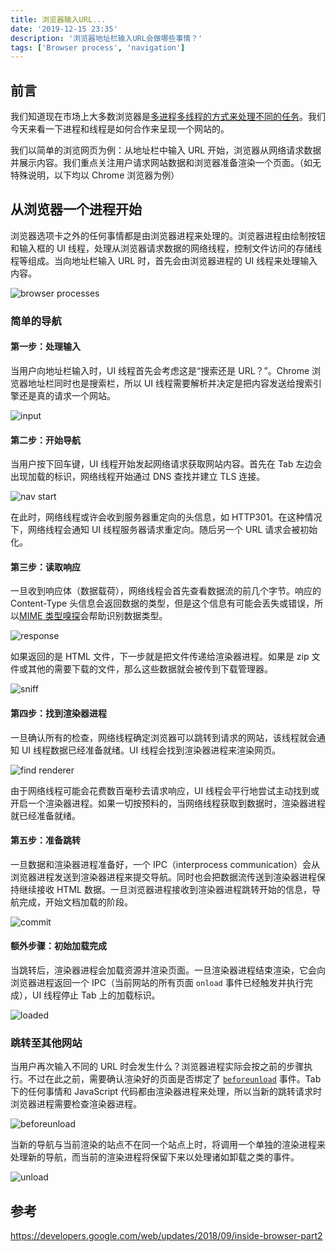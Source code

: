 ```yaml
---
title: 浏览器输入URL...
date: '2019-12-15 23:35'
description: '浏览器地址栏输入URL会做哪些事情？'
tags: ['Browser process', 'navigation']
---
```


## 前言

我们知道现在市场上大多数浏览器是[多进程多线程的方式来处理不同的任务](https://developers.google.com/web/updates/2018/09/inside-browser-part1)。我们今天来看一下进程和线程是如何合作来呈现一个网站的。

我们以简单的浏览网页为例：从地址栏中输入 URL 开始，浏览器从网络请求数据并展示内容。我们重点关注用户请求网站数据和浏览器准备渲染一个页面。（如无特殊说明，以下均以 Chrome 浏览器为例）

## 从浏览器一个进程开始

浏览器选项卡之外的任何事情都是由浏览器进程来处理的。浏览器进程由绘制按钮和输入框的 UI 线程，处理从浏览器请求数据的网络线程，控制文件访问的存储线程等组成。当向地址栏输入 URL 时，首先会由浏览器进程的 UI 线程来处理输入内容。

![browser processes](./browserprocesses.png)

### 简单的导航

#### 第一步：处理输入

当用户向地址栏输入时，UI 线程首先会考虑这是“搜索还是 URL？”。Chrome 浏览器地址栏同时也是搜索栏，所以 UI 线程需要解析并决定是把内容发送给搜索引擎还是真的请求一个网站。

![input](./input.png)

#### 第二步：开始导航

当用户按下回车键，UI 线程开始发起网络请求获取网站内容。首先在 Tab 左边会出现加载的标识，网络线程开始通过 DNS 查找并建立 TLS 连接。

![nav start](./navstart.png)

在此时，网络线程或许会收到服务器重定向的头信息，如 HTTP301。在这种情况下，网络线程会通知 UI 线程服务器请求重定向。随后另一个 URL 请求会被初始化。

#### 第三步：读取响应

一旦收到响应体（数据载荷），网络线程会首先查看数据流的前几个字节。响应的 Content-Type 头信息会返回数据的类型，但是这个信息有可能会丢失或错误，所以[MIME 类型嗅探](https://developer.mozilla.org/en-US/docs/Web/HTTP/Basics_of_HTTP/MIME_types)会帮助识别数据类型。

![response](./response.png)

如果返回的是 HTML 文件，下一步就是把文件传递给渲染器进程。如果是 zip 文件或其他的需要下载的文件，那么这些数据就会被传到下载管理器。

![sniff](./sniff.png)

#### 第四步：找到渲染器进程

一旦确认所有的检查，网络线程确定浏览器可以跳转到请求的网站，该线程就会通知 UI 线程数据已经准备就绪。UI 线程会找到渲染器进程来渲染网页。

![find renderer](./findrenderer.png)

由于网络线程可能会花费数百毫秒去请求响应，UI 线程会平行地尝试主动找到或开启一个渲染器进程。如果一切按预料的，当网络线程获取到数据时，渲染器进程就已经准备就绪。

#### 第五步：准备跳转

一旦数据和渲染器进程准备好，一个 IPC（interprocess communication）会从浏览器进程发送到渲染器进程来提交导航。同时也会把数据流传送到渲染器进程保持继续接收 HTML 数据。一旦浏览器进程接收到渲染器进程跳转开始的信息，导航完成，开始文档加载的阶段。

![commit](commit.png)

#### 额外步骤：初始加载完成

当跳转后，渲染器进程会加载资源并渲染页面。一旦渲染器进程结束渲染，它会向浏览器进程返回一个 IPC（当前网站的所有页面 `onload` 事件已经触发并执行完成），UI 线程停止 Tab 上的加载标识。

![loaded](./loaded.png)

### 跳转至其他网站

当用户再次输入不同的 URL 时会发生什么？浏览器进程实际会按之前的步骤执行。不过在此之前，需要确认渲染好的页面是否绑定了 [`beforeunload`](https://developer.mozilla.org/en-US/docs/Web/Events/beforeunload) 事件。Tab 下的任何事情和 JavaScript 代码都由渲染器进程来处理，所以当新的跳转请求时浏览器进程需要检查渲染器进程。

![beforeunload](beforeunload.png)

当新的导航与当前渲染的站点不在同一个站点上时，将调用一个单独的渲染进程来处理新的导航，而当前的渲染进程将保留下来以处理诸如卸载之类的事件。

![unload](unload.png)

## 参考

<https://developers.google.com/web/updates/2018/09/inside-browser-part2>

